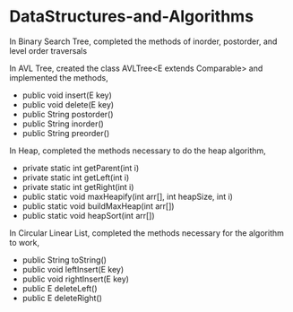 # DataStructures-and-Algorithms

In Binary Search Tree, completed the methods of inorder, postorder, and level order traversals

In AVL Tree, created the class AVLTree<E extends Comparable<E>> and implemented the methods,
* public void insert(E key)
* public void delete(E key)
* public String postorder()
* public String inorder()
* public String preorder()

In Heap, completed the methods necessary to do the heap algorithm,
* private static int getParent(int i)
* private static int getLeft(int i)
* private static int getRight(int i)
* public static void maxHeapify(int arr[], int heapSize, int i)
* public static void buildMaxHeap(int arr[])
* public static void heapSort(int arr[])

In Circular Linear List, completed the methods necessary for the algorithm to work,
* public String toString()
* public void leftInsert(E key)
* public void rightInsert(E key)
* public E deleteLeft()
* public E deleteRight()

